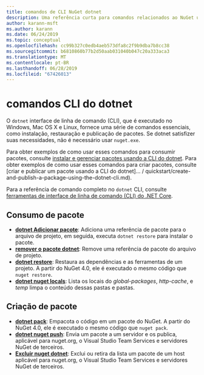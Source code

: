 ```yaml
---
title: comandos de CLI NuGet dotnet
description: Uma referência curta para comandos relacionados ao NuGet usando a interface de linha de comando dotnet.
author: karann-msft
ms.author: karann
ms.date: 06/24/2019
ms.topic: conceptual
ms.openlocfilehash: cc99b327c0edb4aeb573dfa8c2f9b9dba7b8cc38
ms.sourcegitcommit: b6810860b77b2d50aab031040b047c20a333aca3
ms.translationtype: MT
ms.contentlocale: pt-BR
ms.lasthandoff: 06/28/2019
ms.locfileid: "67426013"
---
```

# <a name="dotnet-cli-commands"></a>comandos CLI do dotnet

O `dotnet` interface de linha de comando (CLI), que é executado no Windows, Mac OS X e Linux, fornece uma série de comandos essenciais, como instalação, restauração e publicação de pacotes. Se dotnet satisfizer suas necessidades, não é necessário usar `nuget.exe`.

Para obter exemplos de como usar esses comandos para consumir pacotes, consulte [instalar e gerenciar pacotes usando a CLI do dotnet](../consume-packages/install-use-packages-dotnet-cli.md). Para obter exemplos de como usar esses comandos para criar pacotes, consulte [criar e publicar um pacote usando a CLI do dotnet]... / quickstart/create-and-publish-a-package-using-the-dotnet-cli.md).

Para a referência de comando completo no `dotnet` CLI, consulte [ferramentas de interface de linha de comando (CLI) do .NET Core](/dotnet/core/tools/?tabs=netcore2x).

## <a name="package-consumption"></a>Consumo de pacote

- [**dotnet Adicionar pacote**](/dotnet/core/tools/dotnet-add-package): Adiciona uma referência de pacote para o arquivo de projeto, em seguida, executa `dotnet restore` para instalar o pacote.
- [**remover o pacote dotnet**](/dotnet/core/tools/dotnet-remove-package): Remove uma referência de pacote do arquivo de projeto.
- [**dotnet restore**](/dotnet/core/tools/dotnet-restore?tabs=netcore2x): Restaura as dependências e as ferramentas de um projeto. A partir do NuGet 4.0, ele é executado o mesmo código que `nuget restore`.
- [**dotnet nuget locals**](/dotnet/core/tools/dotnet-nuget-locals): Lista os locais do *global-packages*, *http-cache*, e *temp* limpa o conteúdo dessas pastas e pastas.

## <a name="package-creation"></a>Criação de pacote

- [**dotnet pack**](/dotnet/core/tools/dotnet-pack?tabs=netcore2x): Empacota o código em um pacote do NuGet. A partir do NuGet 4.0, ele é executado o mesmo código que `nuget pack`.
- [**dotnet nuget push**](/dotnet/core/tools/dotnet-nuget-push): Envia um pacote a um servidor e os publica, aplicável para nuget.org, o Visual Studio Team Services e servidores NuGet de terceiros.
- [**Excluir nuget dotnet**](/dotnet/core/tools/dotnet-nuget-delete): Exclui ou retira da lista um pacote de um host aplicável para nuget.org, o Visual Studio Team Services e servidores NuGet de terceiros.
